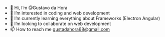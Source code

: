 - 👋 Hi, I’m @Gustavo da Hora
- 👀 I’m interested in coding and web development
- 🌱 I’m currently learning everything about Frameworks (Electron Angular)
- 💞️ I’m looking to collaborate on web development
- 📫 How to reach me gustadahora68@gmail.com 

<!---
GustaDaHora/GustaDaHora is a ✨ special ✨ repository because its `README.md` (this file) appears on your GitHub profile.
You can click the Preview link to take a look at your changes.
--->
